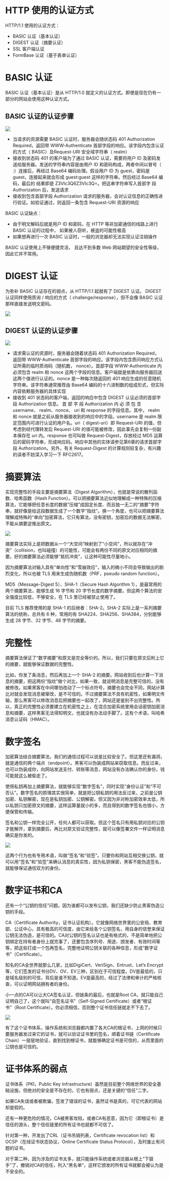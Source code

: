 # HTTP 使用的认证方式
HTTP/1.1 使用的认证方式：

- BASIC 认证（基本认证）
- DIGEST 认证（摘要认证）
- SSL 客户端认证
- FormBase 认证（基于表单认证）  

# BASIC 认证  

BASIC 认证（基本认证）是从 HTTP/1.0 就定义的认证方式。即便是现在仍有一部分的网站会使用这种认证方式。  

## BASIC 认证的认证步骤  

![](./img/basic.png)

- 当请求的资源需要 BASIC 认证时，服务器会随状态码 401 Authorization Required，返回带 WWW-Authenticate 首部字段的响应。该字段内包含认证的方式（ BASIC）及Request-URI 安全域字符串（ realm）  
- 接收到状态码 401 的客户端为了通过 BASIC 认证，需要将用户 ID 及密码发送给服务器。发送的字符串内容是由用户 ID 和密码构成，两者中间以冒号（ :）连接后，再经过 Base64 编码处理。假设用户 ID 为 guest，密码是 guest，连接起来就会形成 guest:guest 这样的字符串。然后经过 Base64 编码，最后的
  结果即是 Z3Vlc3Q6Z3Vlc3Q=。把这串字符串写入首部字 段 Authorization 后，发送请求
- 接收到包含首部字段 Authorization 请求的服务器，会对认证信息的正确性进行验证。如验证通过，则返回一条包含 Request-URI 资源的响应  

BASIC 认证缺点：

- 由于明文解码后就是用户 ID 和密码，在 HTTP 等非加密通信的线路上进行 BASIC 认证的过程中，  如果被人窃听，被盗的可能性极高
- 如果想再进行一次 BASIC 认证时，一般的浏览器却无法实现认证注销操作  

BASIC 认证使用上不够便捷灵活， 且达不到多数 Web 网站期望的安全性等级，因此它并不常用。  

# DIGEST 认证  

为弥补 BASIC 认证存在的弱点，从 HTTP/1.1 起就有了 DIGEST 认证。 DIGEST 认证同样使用质询 / 响应的方式（ challenge/response），但不会像 BASIC 认证那样直接发送明文密码。  

![](./img/digest.png)

## DIGEST 认证的认证步骤  

![](./img/digest_steps.png)

- 请求需认证的资源时，服务器会随着状态码 401 Authorization Required， 返回带 WWW-Authenticate 首部字段的响应。该字段内包含质问响应方式认证所需的临时质询码（随机数， nonce）。首部字段 WWW-Authenticate 内必须包含 realm 和 nonce 这两个字段的信息。客户端就是依靠向服务器回送这两个值进行认证的。nonce 是一种每次随返回的 401 响应生成的任意随机字符串。该字符串通常推荐由 Base64 编码的十六进制数的组成形式，但实际内容依赖服务器的具体实现
- 接收到 401 状态码的客户端，返回的响应中包含 DIGEST 认证必须的首部字段 Authorization 信息。  首 部 字 段 Authorization 内 必 须 包 含 username、 realm、nonce、 uri 和 response 的字段信息。其中， realm 和 nonce 就是之前从服务器接收到的响应中的字段。username 是 realm 限定范围内可进行认证的用户名。uri（ digest-uri）即 Request-URI 的值，但考虑到经代理转发后 Request-URI 的值可能被修改，因此事先会复制一份副本保存在 uri 内。response 也可叫做 Request-Digest，存放经过 MD5 运算后的密码字符串，形成响应码。响应中其他的实体请参见第6章的请求首部字段 Authorization。另外，有关 Request-Digest 的计算规则较复杂，有兴趣的读者不妨深入学习一下 RFC2617。  

# 摘要算法

实现完整性的手段主要是摘要算法（Digest Algorithm），也就是常说的散列函数、哈希函数（Hash Function）。可以把摘要算法近似地理解成一种特殊的压缩算法，它能够把任意长度的数据“压缩”成固定长度、而且独一无二的“摘要”字符串，就好像是给这段数据生成了一个数字“指纹”。换一个角度，也可以把摘要算法理解成特殊的“单向”加密算法，它只有算法，没有密钥，加密后的数据无法解密，不能从摘要逆推出原文。

![](./img/digests.png)

摘要算法实际上是把数据从一个“大空间”映射到了“小空间”，所以就存在“冲突”（collision，也叫碰撞）的可能性，可能会有两份不同的原文对应相同的摘要。好的摘要算法必须能够“抵抗冲突”，让这种可能性尽量地小。

因为摘要算法对输入具有“单向性”和“雪崩效应”，输入的微小不同会导致输出的剧烈变化，所以也被 TLS 用来生成伪随机数（PRF，pseudo random function）。

MD5（Message-Digest 5）、SHA-1（Secure Hash Algorithm 1），是最常用的两个摘要算法，能够生成 16 字节和 20 字节长度的数字摘要。但这两个算法的安全强度比较低，不够安全，在 TLS 里已经被禁止使用了。

目前 TLS 推荐使用的是 SHA-1 的后继者：SHA-2。SHA-2 实际上是一系列摘要算法的统称，总共有 6 种，常用的有 SHA224、SHA256、SHA384，分别能够生成 28 字节、32 字节、48 字节的摘要。

# 完整性

摘要算法保证了“数字摘要”和原文是完全等价的。所以，我们只要在原文后附上它的摘要，就能够保证数据的完整性。

比如，你发了条消息，然后再加上一个 SHA-2 的摘要。网站收到后也计算一下消息的摘要，把这两份“指纹”做个对比，如果一致，就说明消息是完整可信的，没有被修改。如果黑客在中间哪怕改动了一个标点符号，摘要也会完全不同，网站计算比对就会发现消息被窜改，是不可信的。不过摘要算法不具有机密性，如果明文传输，那么黑客可以修改消息后把摘要也一起改了，网站还是鉴别不出完整性。所以，真正的完整性必须要建立在机密性之上，在混合加密系统里用会话密钥加密消息和摘要，这样黑客无法得知明文，也就没有办法动手脚了。这有个术语，叫哈希消息认证码（HMAC）。

# 数字签名

加密算法结合摘要算法，我们的通信过程可以说是比较安全了。但这里还有漏洞，就是通信的两个端点（endpoint）。黑客可以伪装成网站来窃取信息。而反过来，也可以伪装成你，向网站发送支付、转账等消息，网站没有办法确认你的身份，钱可能就这么被偷走了。

使用私钥再加上摘要算法，就能够实现“数字签名”，同时实现“身份认证”和“不可否认”。数字签名的原理其实很简单，就是把公钥私钥的用法反过来，之前是公钥加密、私钥解密，现在是私钥加密、公钥解密。但又因为非对称加密效率太低，所以私钥只加密原文的摘要，这样运算量就小的多，而且得到的数字签名也很小，方便保管和传输。

签名和公钥一样完全公开，任何人都可以获取。但这个签名只有用私钥对应的公钥才能解开，拿到摘要后，再比对原文验证完整性，就可以像签署文件一样证明消息确实是你发的。

![](./img/signature.png)

这两个行为也有专用术语，叫做“签名”和“验签”。只要你和网站互相交换公钥，就可以用“签名”和“验签”来确认消息的真实性，因为私钥保密，黑客不能伪造签名，就能够保证通信双方的身份。

# 数字证书和CA

还有一个“公钥的信任”问题。因为谁都可以发布公钥，我们还缺少防止黑客伪造公钥的手段。

CA（Certificate Authority，证书认证机构）。它就像网络世界里的公安局、教育部、公证中心，具有极高的可信度，由它来给各个公钥签名，用自身的信誉来保证公钥无法伪造，是可信的。CA对公钥的签名认证也是有格式的，不是简单地把公钥绑定在持有者身份上就完事了，还要包含序列号、用途、颁发者、有效时间等等，把这些打成一个包再签名，完整地证明公钥关联的各种信息，形成“数字证书”（Certificate）。

知名的CA全世界就那么几家，比如DigiCert、VeriSign、Entrust、Let’s Encrypt等，它们签发的证书分DV、OV、EV三种，区别在于可信程度。DV是最低的，只是域名级别的可信，背后是谁不知道。EV是最高的，经过了法律和审计的严格核查，可以证明网站拥有者的身份。

小一点的CA可以让大CA签名认证，但链条的最后，也就是Root CA，就只能自己证明自己了，这个就叫“自签名证书”（Self-Signed Certificate）或者“根证书”（Root Certificate）。你必须相信，否则整个证书信任链就走不下去了。

![](./img/ca.png)

有了这个证书体系，操作系统和浏览器都内置了各大CA的根证书，上网的时候只要服务器发过来它的证书，就可以验证证书里的签名，顺着证书链（Certificate Chain）一层层地验证，直到找到根证书，就能够确定证书是可信的，从而里面的公钥也是可信的。

# 证书体系的弱点

证书体系（PKI，Public Key Infrastructure）虽然是目前整个网络世界的安全基础设施，但绝对的安全是不存在的，它也有弱点，还是关键的“信任”二字。

如果CA失误或者被欺骗，签发了错误的证书，虽然证书是真的，可它代表的网站却是假的。

还有一种更危险的情况，CA被黑客攻陷，或者CA有恶意，因为它（即根证书）是信任的源头，整个信任链里的所有证书也就都不可信了。

针对第一种，开发出了CRL（证书吊销列表，Certificate revocation list）和OCSP（在线证书状态协议，Online Certificate Status Protocol），及时废止有问题的证书。

对于第二种，因为涉及的证书太多，就只能操作系统或者浏览器从根上“下狠手”了，撤销对CA的信任，列入“黑名单”，这样它颁发的所有证书就都会被认为是不安全的。







